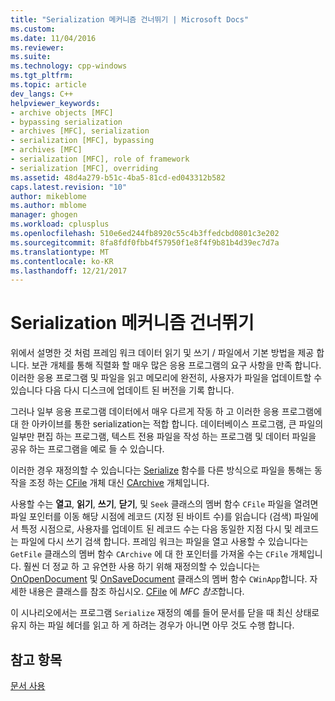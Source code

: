 ```yaml
---
title: "Serialization 메커니즘 건너뛰기 | Microsoft Docs"
ms.custom: 
ms.date: 11/04/2016
ms.reviewer: 
ms.suite: 
ms.technology: cpp-windows
ms.tgt_pltfrm: 
ms.topic: article
dev_langs: C++
helpviewer_keywords:
- archive objects [MFC]
- bypassing serialization
- archives [MFC], serialization
- serialization [MFC], bypassing
- archives [MFC]
- serialization [MFC], role of framework
- serialization [MFC], overriding
ms.assetid: 48d4a279-b51c-4ba5-81cd-ed043312b582
caps.latest.revision: "10"
author: mikeblome
ms.author: mblome
manager: ghogen
ms.workload: cplusplus
ms.openlocfilehash: 510e6ed244fb8920c55c4b3ffedcbd0801c3e202
ms.sourcegitcommit: 8fa8fdf0fbb4f57950f1e8f4f9b81b4d39ec7d7a
ms.translationtype: MT
ms.contentlocale: ko-KR
ms.lasthandoff: 12/21/2017
---
```

# <a name="bypassing-the-serialization-mechanism"></a>Serialization 메커니즘 건너뛰기
위에서 설명한 것 처럼 프레임 워크 데이터 읽기 및 쓰기 / 파일에서 기본 방법을 제공 합니다. 보관 개체를 통해 직렬화 할 매우 많은 응용 프로그램의 요구 사항을 만족 합니다. 이러한 응용 프로그램 및 파일을 읽고 메모리에 완전히, 사용자가 파일을 업데이트할 수 있습니다 다음 다시 디스크에 업데이트 된 버전을 기록 합니다.  
  
 그러나 일부 응용 프로그램 데이터에서 매우 다르게 작동 하 고 이러한 응용 프로그램에 대 한 아카이브를 통한 serialization는 적합 합니다. 데이터베이스 프로그램, 큰 파일의 일부만 편집 하는 프로그램, 텍스트 전용 파일을 작성 하는 프로그램 및 데이터 파일을 공유 하는 프로그램을 예로 들 수 있습니다.  
  
 이러한 경우 재정의할 수 있습니다는 [Serialize](../mfc/reference/cobject-class.md#serialize) 함수를 다른 방식으로 파일을 통해는 동작을 조정 하는 [CFile](../mfc/reference/cfile-class.md) 개체 대신 [CArchive](../mfc/reference/carchive-class.md) 개체입니다.  
  
 사용할 수는 **열고**, **읽기**, **쓰기**, **닫기**, 및 `Seek` 클래스의 멤버 함수 `CFile` 파일을 열려면 파일 포인터를 이동 해당 시점에 레코드 (지정 된 바이트 수)를 읽습니다 (검색) 파일에서 특정 시점으로, 사용자를 업데이트 된 레코드 수는 다음 동일한 지점 다시 및 레코드는 파일에 다시 쓰기 검색 합니다. 프레임 워크는 파일을 열고 사용할 수 있습니다는 `GetFile` 클래스의 멤버 함수 `CArchive` 에 대 한 포인터를 가져올 수는 `CFile` 개체입니다. 훨씬 더 정교 하 고 유연한 사용 하기 위해 재정의할 수 있습니다는 [OnOpenDocument](../mfc/reference/cdocument-class.md#onopendocument) 및 [OnSaveDocument](../mfc/reference/cdocument-class.md#onsavedocument) 클래스의 멤버 함수 `CWinApp`합니다. 자세한 내용은 클래스를 참조 하십시오. [CFile](../mfc/reference/cfile-class.md) 에 *MFC 참조*합니다.  
  
 이 시나리오에서는 프로그램 `Serialize` 재정의 예를 들어 문서를 닫을 때 최신 상태로 유지 하는 파일 헤더를 읽고 하 게 하려는 경우가 아니면 아무 것도 수행 합니다.  
  
## <a name="see-also"></a>참고 항목  
 [문서 사용](../mfc/using-documents.md)


